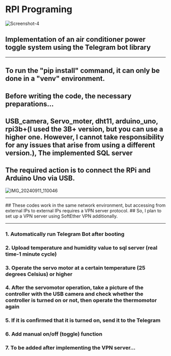 # RPI Programing

![Screenshot-4](https://github.com/user-attachments/assets/492bb45f-4fa7-4aba-83c7-4e38d8e41dfb)

## Implementation of an air conditioner power toggle system using the Telegram bot library
<hr/>

## To run the "pip install" command, it can only be done in a "venv" environment.

## Before writing the code, the necessary preparations...

## USB_camera, Servo_moter, dht11, arduino_uno, rpi3b+(I used the 3B+ version, but you can use a higher one. However, I cannot take responsibility for any issues that arise from using a different version.), The implemented SQL server

## The required action is to connect the RPi and Arduino Uno via USB.

![IMG_20240911_110046](https://github.com/user-attachments/assets/e4111ddd-9878-4b31-b885-3053c9c46d5c)

<hr/>
## These codes work in the same network environment, but accessing from external IPs to external IPs requires a VPN server protocol.
## So, I plan to set up a VPN server using SoftEther VPN additionally.
<hr/>

### 1. Automatically run Telegram Bot after booting

### 2. Upload temperature and humidity value to sql server (real time-1 minute cycle)

### 3. Operate the servo motor at a certain temperature (25 degrees Celsius) or higher

### 4. After the servomotor operation, take a picture of the controller with the USB camera and check whether the controller is turned on or not, then operate the thermomotor again

### 5. If it is confirmed that it is turned on, send it to the Telegram

### 6. Add manual on/off (toggle) function

### 7. To be added after implementing the VPN server...
